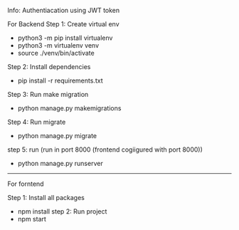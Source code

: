  Info:
 Authentiacation using JWT token

 For Backend
 Step 1:
 Create virtual env

 * python3 -m pip install virtualenv
 * python3 -m virtualenv venv 
 * source ./venv/bin/activate

 Step 2:
 Install dependencies
 * pip install -r requirements.txt 

Step 3:
 Run make migration
 *  python manage.py makemigrations 

Step 4:
 Run migrate 
 *  python manage.py migrate

step 5: run (run in port 8000 (frontend cogiigured with port 8000))
* python manage.py runserver

_________________________

For forntend

Step 1:
    Install all packages

   * npm install
step 2:
    Run project
   * npm start